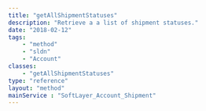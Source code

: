 ```yaml
---
title: "getAllShipmentStatuses"
description: "Retrieve a a list of shipment statuses."
date: "2018-02-12"
tags:
    - "method"
    - "sldn"
    - "Account"
classes:
    - "getAllShipmentStatuses"
type: "reference"
layout: "method"
mainService : "SoftLayer_Account_Shipment"
---
```


